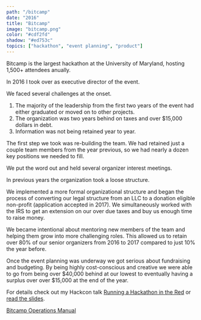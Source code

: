 ```yaml
---
path: "/bitcamp"
date: "2016"
title: "Bitcamp"
image: "bitcamp.png"
color: "#cdf2fd"
shadow: "#ed753c"
topics: ["hackathon", "event planning", "product"]
---
```

Bitcamp is the largest hackathon at the University of Maryland, hosting 1,500+ attendees anually. 

In 2016 I took over as executive director of the event.

We faced several challenges at the onset.

1. The majority of the leadership from the first two years of the event had either graduated or moved on to other projects.
2. The organization was two years behind on taxes and over $15,000 dollars in debt.
3. Information was not being retained year to year.

The first step we took was re-building the team. We had retained just a couple team members from the year previous, so we had nearly a dozen key positions we needed to fill.

We put the word out and held several organizer interest meetings.

In previous years the organization took a loose structure.

We implemented a more formal organizational structure and began the process of converting our legal structure from an LLC to a donation eligible non-profit (application accepted in 2017). We simultaneously worked with the IRS to get an extension on our over due taxes and buy us enough time to raise money.

We became intentional about mentoring new members of the team and helping them grow into more challenging roles. This allowed us to retain over 80% of our senior organizers from 2016 to 2017 compared to just 10% the year before.

Once the event planning was underway we got serious about fundraising and budgeting. By being highly cost-conscious and creative we were able to go from being over $40,000 behind at our lowest to eventually having a surplus over over $15,000 at the end of the year.

For details check out my Hackcon talk [Running a Hackathon in the Red](https://www.youtube.com/watch?v=IRK3KmhE_go) or [read the slides](http://slides.com/anthonycastrio/red#/).

[Bitcamp Operations Manual](https://docs.google.com/document/d/1z9iQgv2LPZKQVWWE-FGbt5mcpAw93x-d0C-s_gF5Vu8/edit?usp=sharing)

